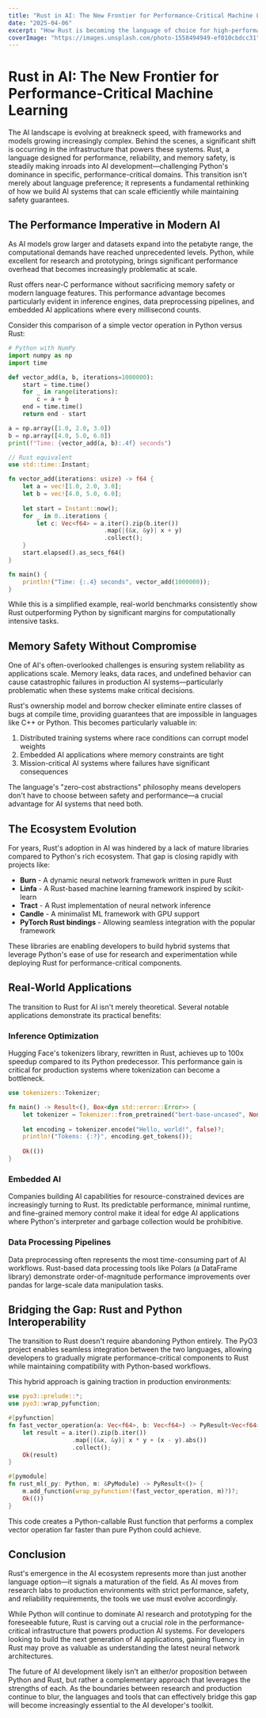 ```yaml
---
title: "Rust in AI: The New Frontier for Performance-Critical Machine Learning"
date: "2025-04-06"
excerpt: "How Rust is becoming the language of choice for high-performance AI systems that demand memory safety and concurrency without compromise."
coverImage: "https://images.unsplash.com/photo-1558494949-ef010cbdcc31"
---
```



# Rust in AI: The New Frontier for Performance-Critical Machine Learning

The AI landscape is evolving at breakneck speed, with frameworks and models growing increasingly complex. Behind the scenes, a significant shift is occurring in the infrastructure that powers these systems. Rust, a language designed for performance, reliability, and memory safety, is steadily making inroads into AI development—challenging Python's dominance in specific, performance-critical domains. This transition isn't merely about language preference; it represents a fundamental rethinking of how we build AI systems that can scale efficiently while maintaining safety guarantees.

## The Performance Imperative in Modern AI

As AI models grow larger and datasets expand into the petabyte range, the computational demands have reached unprecedented levels. Python, while excellent for research and prototyping, brings significant performance overhead that becomes increasingly problematic at scale.

Rust offers near-C performance without sacrificing memory safety or modern language features. This performance advantage becomes particularly evident in inference engines, data preprocessing pipelines, and embedded AI applications where every millisecond counts.

Consider this comparison of a simple vector operation in Python versus Rust:

```python
# Python with NumPy
import numpy as np
import time

def vector_add(a, b, iterations=1000000):
    start = time.time()
    for _ in range(iterations):
        c = a + b
    end = time.time()
    return end - start

a = np.array([1.0, 2.0, 3.0])
b = np.array([4.0, 5.0, 6.0])
print(f"Time: {vector_add(a, b):.4f} seconds")
```

```rust
// Rust equivalent
use std::time::Instant;

fn vector_add(iterations: usize) -> f64 {
    let a = vec![1.0, 2.0, 3.0];
    let b = vec![4.0, 5.0, 6.0];
    
    let start = Instant::now();
    for _ in 0..iterations {
        let c: Vec<f64> = a.iter().zip(b.iter())
                           .map(|(&x, &y)| x + y)
                           .collect();
    }
    start.elapsed().as_secs_f64()
}

fn main() {
    println!("Time: {:.4} seconds", vector_add(1000000));
}
```

While this is a simplified example, real-world benchmarks consistently show Rust outperforming Python by significant margins for computationally intensive tasks.

## Memory Safety Without Compromise

One of AI's often-overlooked challenges is ensuring system reliability as applications scale. Memory leaks, data races, and undefined behavior can cause catastrophic failures in production AI systems—particularly problematic when these systems make critical decisions.

Rust's ownership model and borrow checker eliminate entire classes of bugs at compile time, providing guarantees that are impossible in languages like C++ or Python. This becomes particularly valuable in:

1. Distributed training systems where race conditions can corrupt model weights
2. Embedded AI applications where memory constraints are tight
3. Mission-critical AI systems where failures have significant consequences

The language's "zero-cost abstractions" philosophy means developers don't have to choose between safety and performance—a crucial advantage for AI systems that need both.

## The Ecosystem Evolution

For years, Rust's adoption in AI was hindered by a lack of mature libraries compared to Python's rich ecosystem. That gap is closing rapidly with projects like:

- **Burn** - A dynamic neural network framework written in pure Rust
- **Linfa** - A Rust-based machine learning framework inspired by scikit-learn
- **Tract** - A Rust implementation of neural network inference
- **Candle** - A minimalist ML framework with GPU support
- **PyTorch Rust bindings** - Allowing seamless integration with the popular framework

These libraries are enabling developers to build hybrid systems that leverage Python's ease of use for research and experimentation while deploying Rust for performance-critical components.

## Real-World Applications

The transition to Rust for AI isn't merely theoretical. Several notable applications demonstrate its practical benefits:

### Inference Optimization

Hugging Face's tokenizers library, rewritten in Rust, achieves up to 100x speedup compared to its Python predecessor. This performance gain is critical for production systems where tokenization can become a bottleneck.

```rust
use tokenizers::Tokenizer;

fn main() -> Result<(), Box<dyn std::error::Error>> {
    let tokenizer = Tokenizer::from_pretrained("bert-base-uncased", None)?;
    
    let encoding = tokenizer.encode("Hello, world!", false)?;
    println!("Tokens: {:?}", encoding.get_tokens());
    
    Ok(())
}
```

### Embedded AI

Companies building AI capabilities for resource-constrained devices are increasingly turning to Rust. Its predictable performance, minimal runtime, and fine-grained memory control make it ideal for edge AI applications where Python's interpreter and garbage collection would be prohibitive.

### Data Processing Pipelines

Data preprocessing often represents the most time-consuming part of AI workflows. Rust-based data processing tools like Polars (a DataFrame library) demonstrate order-of-magnitude performance improvements over pandas for large-scale data manipulation tasks.

## Bridging the Gap: Rust and Python Interoperability

The transition to Rust doesn't require abandoning Python entirely. The PyO3 project enables seamless integration between the two languages, allowing developers to gradually migrate performance-critical components to Rust while maintaining compatibility with Python-based workflows.

This hybrid approach is gaining traction in production environments:

```rust
use pyo3::prelude::*;
use pyo3::wrap_pyfunction;

#[pyfunction]
fn fast_vector_operation(a: Vec<f64>, b: Vec<f64>) -> PyResult<Vec<f64>> {
    let result = a.iter().zip(b.iter())
                  .map(|(&x, &y)| x * y + (x - y).abs())
                  .collect();
    Ok(result)
}

#[pymodule]
fn rust_ml(_py: Python, m: &PyModule) -> PyResult<()> {
    m.add_function(wrap_pyfunction!(fast_vector_operation, m)?)?;
    Ok(())
}
```

This code creates a Python-callable Rust function that performs a complex vector operation far faster than pure Python could achieve.

## Conclusion

Rust's emergence in the AI ecosystem represents more than just another language option—it signals a maturation of the field. As AI moves from research labs to production environments with strict performance, safety, and reliability requirements, the tools we use must evolve accordingly.

While Python will continue to dominate AI research and prototyping for the foreseeable future, Rust is carving out a crucial role in the performance-critical infrastructure that powers production AI systems. For developers looking to build the next generation of AI applications, gaining fluency in Rust may prove as valuable as understanding the latest neural network architectures.

The future of AI development likely isn't an either/or proposition between Python and Rust, but rather a complementary approach that leverages the strengths of each. As the boundaries between research and production continue to blur, the languages and tools that can effectively bridge this gap will become increasingly essential to the AI developer's toolkit.